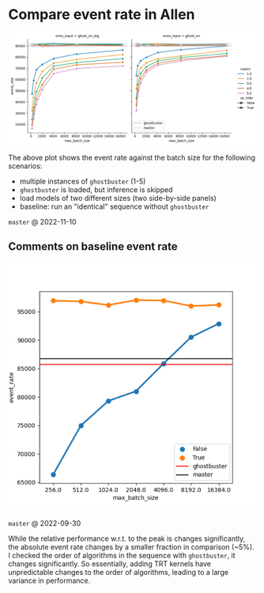 # Compare event rate in Allen

![event rate vs batch sizes](./evt-rate-vs-batch-size-comparison.png "Event rate vs batch size")

The above plot shows the event rate against the batch size for the
following scenarios:
- multiple instances of `ghostbuster` (1-5)
- `ghostbuster` is loaded, but inference is skipped
- load models of two different sizes (two side-by-side panels)
- baseline: run an "identical" sequence without `ghostbuster`

`master` @ 2022-11-10

## Comments on baseline event rate

![event rate vs batch sizes](./event_rate_comparison.png "Event rate vs batch size")

`master` @ 2022-09-30

While the relative performance w.r.t. to the peak is changes
significantly, the absolute event rate changes by a smaller fraction
in comparison (~5%).  I checked the order of algorithms in the
sequence with `ghostbuster`, it changes significantly.  So
essentially, adding TRT kernels have unpredictable changes to the
order of algorithms, leading to a large variance in performance.
